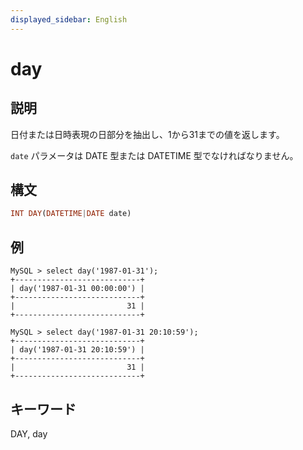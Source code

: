```yaml
---
displayed_sidebar: English
---
```


# day

## 説明

日付または日時表現の日部分を抽出し、1から31までの値を返します。

`date` パラメータは DATE 型または DATETIME 型でなければなりません。

## 構文

```Haskell
INT DAY(DATETIME|DATE date)
```

## 例

```Plain Text
MySQL > select day('1987-01-31');
+----------------------------+
| day('1987-01-31 00:00:00') |
+----------------------------+
|                         31 |
+----------------------------+

MySQL > select day('1987-01-31 20:10:59');
+----------------------------+
| day('1987-01-31 20:10:59') |
+----------------------------+
|                         31 |
+----------------------------+
```

## キーワード

DAY, day
